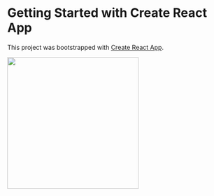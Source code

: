 # Getting Started with Create React App

This project was bootstrapped with [Create React App](https://github.com/facebook/create-react-app).


<img src="https://gyazo.com/c1cfcc3208f7844636bfa233cf49acac." width="300">
